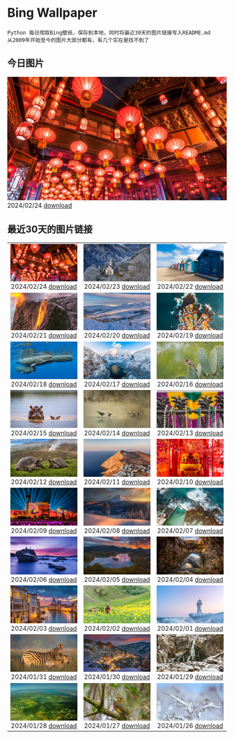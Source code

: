 # Bing Wallpaper

```
Python 每日爬取Bing壁纸，保存到本地，同时将最近30天的图片链接写入README.md
从2009年开始至今的图片大部分都有，有几个实在是找不到了
```



## 今日图片


![](./images/2024/02/24/LaternFestival2024_ZH-CN8050981828_1920x1080_2024-02-24.jpg)2024/02/24 [download](./images/2024/02/24/LaternFestival2024_ZH-CN8050981828_1920x1080_2024-02-24.jpg)

## 最近30天的图片链接


|      |      |      |
| :----: | :----: | :----: |
|![](./images/2024/02/24/LaternFestival2024_ZH-CN8050981828_1920x1080_2024-02-24.jpg)2024/02/24 [download](./images/2024/02/24/LaternFestival2024_ZH-CN8050981828_1920x1080_2024-02-24.jpg)|![](./images/2024/02/23/HaghartsinMonastery_ZH-CN1705226096_1920x1080_2024-02-23.jpg)2024/02/23 [download](./images/2024/02/23/HaghartsinMonastery_ZH-CN1705226096_1920x1080_2024-02-23.jpg)|![](./images/2024/02/22/BrightonBoxes_ZH-CN0947219018_1920x1080_2024-02-22.jpg)2024/02/22 [download](./images/2024/02/22/BrightonBoxes_ZH-CN0947219018_1920x1080_2024-02-22.jpg)|
|![](./images/2024/02/21/YosemiteFirefall_ZH-CN2236242565_1920x1080_2024-02-21.jpg)2024/02/21 [download](./images/2024/02/21/YosemiteFirefall_ZH-CN2236242565_1920x1080_2024-02-21.jpg)|![](./images/2024/02/20/PeakDistrictNP_ZH-CN1987784653_1920x1080_2024-02-20.jpg)2024/02/20 [download](./images/2024/02/20/PeakDistrictNP_ZH-CN1987784653_1920x1080_2024-02-20.jpg)|![](./images/2024/02/19/CarnavalTenerife_ZH-CN1559136778_1920x1080_2024-02-19.jpg)2024/02/19 [download](./images/2024/02/19/CarnavalTenerife_ZH-CN1559136778_1920x1080_2024-02-19.jpg)|
|![](./images/2024/02/18/DominicaWhales_ZH-CN1293650397_1920x1080_2024-02-18.jpg)2024/02/18 [download](./images/2024/02/18/DominicaWhales_ZH-CN1293650397_1920x1080_2024-02-18.jpg)|![](./images/2024/02/17/LakeDolomites_ZH-CN2317113886_1920x1080_2024-02-17.jpg)2024/02/17 [download](./images/2024/02/17/LakeDolomites_ZH-CN2317113886_1920x1080_2024-02-17.jpg)|![](./images/2024/02/16/BackyardBird_ZH-CN0522695977_1920x1080_2024-02-16.jpg)2024/02/16 [download](./images/2024/02/16/BackyardBird_ZH-CN0522695977_1920x1080_2024-02-16.jpg)|
|![](./images/2024/02/15/HippopotamusDay_ZH-CN0518367336_1920x1080_2024-02-15.jpg)2024/02/15 [download](./images/2024/02/15/HippopotamusDay_ZH-CN0518367336_1920x1080_2024-02-15.jpg)|![](./images/2024/02/14/BowingCrane_ZH-CN0143761293_1920x1080_2024-02-14.jpg)2024/02/14 [download](./images/2024/02/14/BowingCrane_ZH-CN0143761293_1920x1080_2024-02-14.jpg)|![](./images/2024/02/13/MarignyBeads_ZH-CN9346804869_1920x1080_2024-02-13.jpg)2024/02/13 [download](./images/2024/02/13/MarignyBeads_ZH-CN9346804869_1920x1080_2024-02-13.jpg)|
|![](./images/2024/02/12/GiantTortoise_ZH-CN9220903689_1920x1080_2024-02-12.jpg)2024/02/12 [download](./images/2024/02/12/GiantTortoise_ZH-CN9220903689_1920x1080_2024-02-12.jpg)|![](./images/2024/02/11/FolegandrosGreece_ZH-CN7803666477_1920x1080_2024-02-11.jpg)2024/02/11 [download](./images/2024/02/11/FolegandrosGreece_ZH-CN7803666477_1920x1080_2024-02-11.jpg)|![](./images/2024/02/10/SpringFestival2024_ZH-CN7514007541_1920x1080_2024-02-10.jpg)2024/02/10 [download](./images/2024/02/10/SpringFestival2024_ZH-CN7514007541_1920x1080_2024-02-10.jpg)|
|![](./images/2024/02/09/ChineseNewYearEve2024_ZH-CN7153418405_1920x1080_2024-02-09.jpg)2024/02/09 [download](./images/2024/02/09/ChineseNewYearEve2024_ZH-CN7153418405_1920x1080_2024-02-09.jpg)|![](./images/2024/02/08/MtHoodOregon_ZH-CN6068357532_1920x1080_2024-02-08.jpg)2024/02/08 [download](./images/2024/02/08/MtHoodOregon_ZH-CN6068357532_1920x1080_2024-02-08.jpg)|![](./images/2024/02/07/StJamesPool_ZH-CN5930624359_1920x1080_2024-02-07.jpg)2024/02/07 [download](./images/2024/02/07/StJamesPool_ZH-CN5930624359_1920x1080_2024-02-07.jpg)|
|![](./images/2024/02/06/LakeTahoeRock_ZH-CN5770740919_1920x1080_2024-02-06.jpg)2024/02/06 [download](./images/2024/02/06/LakeTahoeRock_ZH-CN5770740919_1920x1080_2024-02-06.jpg)|![](./images/2024/02/05/LakeBledSunrise_ZH-CN5580697031_1920x1080_2024-02-05.jpg)2024/02/05 [download](./images/2024/02/05/LakeBledSunrise_ZH-CN5580697031_1920x1080_2024-02-05.jpg)|![](./images/2024/02/04/DevetashkaCave_ZH-CN5186222166_1920x1080_2024-02-04.jpg)2024/02/04 [download](./images/2024/02/04/DevetashkaCave_ZH-CN5186222166_1920x1080_2024-02-04.jpg)|
|![](./images/2024/02/03/VeniceCarnival_ZH-CN4965898587_1920x1080_2024-02-03.jpg)2024/02/03 [download](./images/2024/02/03/VeniceCarnival_ZH-CN4965898587_1920x1080_2024-02-03.jpg)|![](./images/2024/02/02/AlpineMarmot_ZH-CN3818584615_1920x1080_2024-02-02.jpg)2024/02/02 [download](./images/2024/02/02/AlpineMarmot_ZH-CN3818584615_1920x1080_2024-02-02.jpg)|![](./images/2024/02/01/HalbinselJasmund_ZH-CN2110869056_1920x1080_2024-02-01.jpg)2024/02/01 [download](./images/2024/02/01/HalbinselJasmund_ZH-CN2110869056_1920x1080_2024-02-01.jpg)|
|![](./images/2024/01/31/ZebraMother_ZH-CN1947314869_1920x1080_2024-01-31.jpg)2024/01/31 [download](./images/2024/01/31/ZebraMother_ZH-CN1947314869_1920x1080_2024-01-31.jpg)|![](./images/2024/01/30/AlbaceteSpain_ZH-CN1597281896_1920x1080_2024-01-30.jpg)2024/01/30 [download](./images/2024/01/30/AlbaceteSpain_ZH-CN1597281896_1920x1080_2024-01-30.jpg)|![](./images/2024/01/29/GollingerFalls_ZH-CN1137680822_1920x1080_2024-01-29.jpg)2024/01/29 [download](./images/2024/01/29/GollingerFalls_ZH-CN1137680822_1920x1080_2024-01-29.jpg)|
|![](./images/2024/01/28/ChannelOutback_ZH-CN0579687777_1920x1080_2024-01-28.jpg)2024/01/28 [download](./images/2024/01/28/ChannelOutback_ZH-CN0579687777_1920x1080_2024-01-28.jpg)|![](./images/2024/01/27/ToucanetEmpoleirado_ZH-CN8520861326_1920x1080_2024-01-27.jpg)2024/01/27 [download](./images/2024/01/27/ToucanetEmpoleirado_ZH-CN8520861326_1920x1080_2024-01-27.jpg)|![](./images/2024/01/26/HawkOwl_ZH-CN3401920167_1920x1080_2024-01-26.jpg)2024/01/26 [download](./images/2024/01/26/HawkOwl_ZH-CN3401920167_1920x1080_2024-01-26.jpg)|


